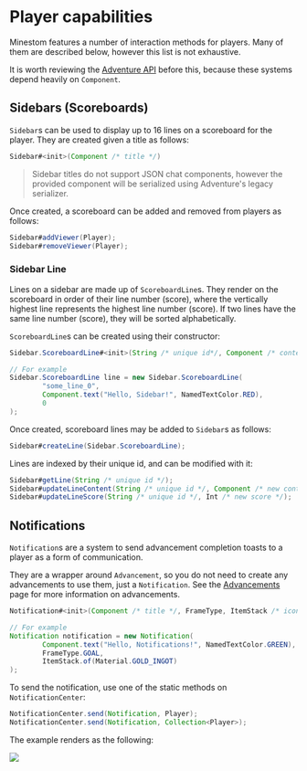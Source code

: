 # Player capabilities

Minestom features a number of interaction methods for players. Many of them are described below, however this list is not exhaustive.

It is worth reviewing the [Adventure API](adventure) before this, because these systems depend heavily on `Component`.

## Sidebars (Scoreboards)

`Sidebar`s can be used to display up to 16 lines on a scoreboard for the player. They are created given a title as follows:

```java
Sidebar#<init>(Component /* title */)
```

> Sidebar titles do not support JSON chat components, however the provided component will be serialized using Adventure's legacy serializer.

Once created, a scoreboard can be added and removed from players as follows:

```java
Sidebar#addViewer(Player);
Sidebar#removeViewer(Player);
```

### Sidebar Line

Lines on a sidebar are made up of `ScoreboardLine`s. They render on the scoreboard in order of their line number (score), where the vertically highest line represents the highest line number (score). If two lines have the same line number (score), they will be sorted alphabetically.

`ScoreboardLine`s can be created using their constructor:

```java
Sidebar.ScoreboardLine#<init>(String /* unique id*/, Component /* content */, int /* line */);

// For example
Sidebar.ScoreboardLine line = new Sidebar.ScoreboardLine(
        "some_line_0",
        Component.text("Hello, Sidebar!", NamedTextColor.RED),
        0
);
```

Once created, scoreboard lines may be added to `Sidebar`s as follows:

```java
Sidebar#createLine(Sidebar.ScoreboardLine);
```

Lines are indexed by their unique id, and can be modified with it:

```java
Sidebar#getLine(String /* unique id */);
Sidebar#updateLineContent(String /* unique id */, Component /* new content */);
Sidebar#updateLineScore(String /* unique id */, Int /* new score */);
```

## Notifications

`Notification`s are a system to send advancement completion toasts to a player as a form of communication.

They are a wrapper around `Advancement`, so you do not need to create any advancements to use them, just a `Notification`. See the [Advancements](advancements) page for more information on advancements.

```java
Notification#<init>(Component /* title */, FrameType, ItemStack /* icon */);

// For example
Notification notification = new Notification(
        Component.text("Hello, Notifications!", NamedTextColor.GREEN),
        FrameType.GOAL,
        ItemStack.of(Material.GOLD_INGOT)
);
```

To send the notification, use one of the static methods on `NotificationCenter`:

```java
NotificationCenter.send(Notification, Player);
NotificationCenter.send(Notification, Collection<Player>);
```

The example renders as the following:

![](/notification.png)
